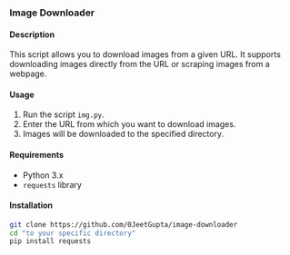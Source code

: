 ### Image Downloader

#### Description
This script allows you to download images from a given URL. It supports downloading images directly from the URL or scraping images from a webpage.

#### Usage
1. Run the script `img.py`.
2. Enter the URL from which you want to download images.
3. Images will be downloaded to the specified directory.

#### Requirements
- Python 3.x
- `requests` library

#### Installation
```bash
git clone https://github.com/0JeetGupta/image-downloader
cd "to your specific directory"
pip install requests
